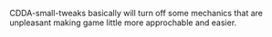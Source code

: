 CDDA-small-tweaks basically will turn off some mechanics that are unpleasant making game little more approchable and easier.
